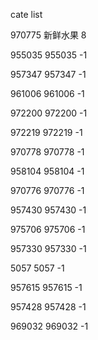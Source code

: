 cate list

970775 新鲜水果 8

955035 955035 -1

957347 957347 -1

961006 961006 -1

972200 972200 -1

972219 972219 -1

970778 970778 -1

958104 958104 -1

970776 970776 -1

957430 957430 -1

975706 975706 -1

957330 957330 -1

5057 5057 -1

957615 957615 -1

957428 957428 -1

969032 969032 -1


